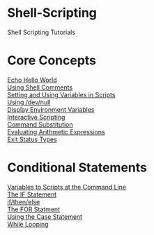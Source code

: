 # Shell-Scripting
Shell Scripting Tutorials

<h1> Core Concepts </h1>

<a href="https://github.com/gnanda1/Shell-Scripting/blob/master/scripts/hello.sh">Echo Hello World</a><br />
<a href="https://github.com/gnanda1/Shell-Scripting/blob/master/scripts/comments.sh"> Using Shell Comments </a><br />
<a href="https://github.com/gnanda1/Shell-Scripting/blob/master/scripts/variables.sh">Setting and Using Variables in Scripts</a><br />
<a href="https://github.com/gnanda1/Shell-Scripting/blob/master/scripts/null.sh">Using /dev/null</a><br />
<a href="https://github.com/gnanda1/Shell-Scripting/blob/master/scripts/env.sh">Display Environment Variables</a><br />
<a href="https://github.com/gnanda1/Shell-Scripting/blob/master/scripts/read_statement.sh">Interactive Scripting</a><br />
<a href="https://github.com/gnanda1/Shell-Scripting/blob/master/scripts/substitution.sh">Command Substitution</a><br />
<a href="https://github.com/gnanda1/Shell-Scripting/blob/master/scripts/expr.sh">Evaluating Arithmetic Expressions</a><br />
<a href="https://github.com/gnanda1/Shell-Scripting/blob/master/scripts/exit.sh">Exit Status Types</a><br />


<h1> Conditional Statements </h1>

<a href="https://github.com/gnanda1/Shell-Scripting/blob/master/scripts/passing_variables.sh">Variables to Scripts at the Command Line</a><br />
<a href="https://github.com/gnanda1/Shell-Scripting/blob/master/scripts/simpleif.sh">The IF Statement</a><br />
<a href="https://github.com/gnanda1/Shell-Scripting/blob/master/scripts/ifthenelse.sh">if/then/else</a><br />
<a href="https://github.com/gnanda1/Shell-Scripting/blob/master/scripts/forloop.sh">The FOR Statment</a><br />
<a href="https://github.com/gnanda1/Shell-Scripting/blob/master/scripts/case-statement.sh">Using the Case Statement</a><br />
<a href="https://github.com/gnanda1/Shell-Scripting/blob/master/scripts/whileloop.sh">While Looping</a><br />


